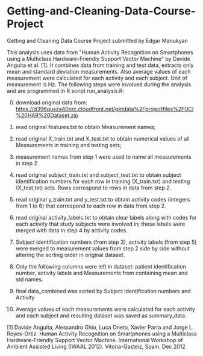 # Getting-and-Cleaning-Data-Course-Project
Getting and Cleaning Data Course Project submitted by Edgar Manukyan

This analysis uses data from "Human Activity Recognition on Smartphones using a Multiclass Hardware-Friendly Support Vector Machine" by Davide Anguita et al. [1]. It combines data from training and test data, extracts only mean and standard deviation measurements. Also average values of each measurement were calculated for each activity and each subject. Unit of measurement is Hz.
The following steps were involved during the analysis and are programmed in R script run_analysis.R:

0. download original data from: https://d396qusza40orc.cloudfront.net/getdata%2Fprojectfiles%2FUCI%20HAR%20Dataset.zip

1. read original features.txt to obtain Measurement names;
2. read original X_train.txt and X_test.txt to obtain numerical values of all Measurements in training and testing sets;
3. measurement names from step 1 were used to name all measurements in step 2.
4. read original subject_train.txt and subject_test.txt to obtain subject identification numbers for each row in training (X_train.txt) and testing (X_test.txt) sets. Rows correspond to rows in data from step 2.
5. read original y_train.txt and y_test.txt to obtain activity codes (integers from 1 to 6) that correspond to each row in data from step 2.
6. read original activity_labels.txt to obtain clear labels along with codes for each activity that study subjects were involved in; these labels were merged with data in step 4 by activity codes.
7. Subject identification numbers (from step 3), activity labels (from step 5) were merged to measurement values from step 2 side by side without altering the sorting order in original dataset.
8. Only the following columns were left in dataset: patient identification number, activity labels and Measurements from containing mean and std names.
9. final data_combined was sorted by Subject identification numbers and Activity
10. Average values of each measurements were calculated for each activity and each subject and resulting dataset was saved as summary_data.
 
 [1] Davide Anguita, Alessandro Ghio, Luca Oneto, Xavier Parra and Jorge L. Reyes-Ortiz. Human Activity Recognition on Smartphones using a Multiclass Hardware-Friendly Support Vector Machine. International Workshop of Ambient Assisted Living (IWAAL 2012). Vitoria-Gasteiz, Spain. Dec 2012

